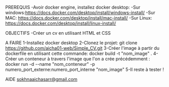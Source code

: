 PREREQUIS
-Avoir docker engine, installez docker desktop:
    -Sur windows:https://docs.docker.com/desktop/install/windows-install/
    -Sur MAC: https://docs.docker.com/desktop/install/mac-install/
    -Sur Linux: https://docs.docker.com/desktop/install/linux-install/

OBJECTIFS
-Créer un cv en utilisant HTML et CSS

A FAIRE
1-Installez docker desktop
2-Clonez le projet: git clone https://github.com/aicha01-web/Simple_CV.git
3-Créer l'image à partir du dockerfile en utilisant cette commande: docker build -t "nom_image" .
4-Créer un conteneur à travers l'image que l'on a crée précédemment :
docker run -d --name "nom_conteneur" -p numero_port_externe:numero_port_interne "nom_image"
5-Il reste à tester !

AIDE
sokhnaaichasarr@gmail.com

